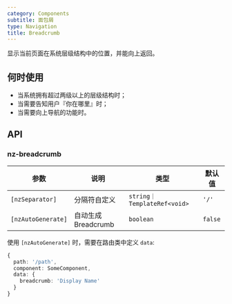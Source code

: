 ```yaml
---
category: Components
subtitle: 面包屑
type: Navigation
title: Breadcrumb
---
```


显示当前页面在系统层级结构中的位置，并能向上返回。

## 何时使用

- 当系统拥有超过两级以上的层级结构时；
- 当需要告知用户『你在哪里』时；
- 当需要向上导航的功能时。

## API

### nz-breadcrumb

| 参数 | 说明 | 类型 | 默认值 |
| --- | --- | --- | --- |
| `[nzSeparator]` | 分隔符自定义 | `string｜TemplateRef<void>` | `'/'` |
| `[nzAutoGenerate]` | 自动生成 Breadcrumb | `boolean` | `false` |

使用 `[nzAutoGenerate]` 时，需要在路由类中定义 `data`:

```ts
{
  path: '/path',
  component: SomeComponent,
  data: {
    breadcrumb: 'Display Name'
  }
}
```
